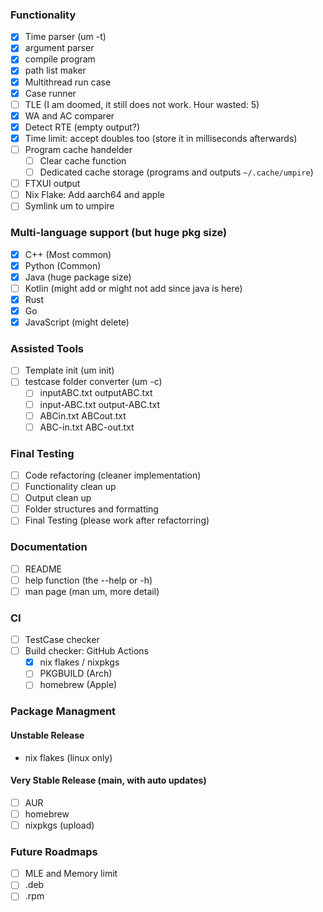 ### Functionality
- [x] Time parser (um -t)
- [x] argument parser
- [x] compile program
- [x] path list maker
- [x] Multithread run case
- [x] Case runner
- [ ] TLE (I am doomed, it still does not work. Hour wasted: 5)
- [x] WA and AC comparer
- [x] Detect RTE (empty output?)
- [x] Time limit: accept doubles too (store it in milliseconds afterwards)
- [ ] Program cache handelder
    - [ ] Clear cache function
    - [ ] Dedicated cache storage (programs and outputs ```~/.cache/umpire```)
- [ ] FTXUI output
- [ ] Nix Flake: Add aarch64 and apple
- [ ] Symlink um to umpire

### Multi-language support (but huge pkg size)
- [x] C++ (Most common)
- [x] Python (Common)
- [x] Java (huge package size)
- [ ] Kotlin (might add or might not add since java is here)
- [x] Rust
- [x] Go
- [x] JavaScript (might delete)

### Assisted Tools
- [ ] Template init (um init)
- [ ] testcase folder converter (um -c)
    - [ ] inputABC.txt outputABC.txt
    - [ ] input-ABC.txt output-ABC.txt
    - [ ] ABCin.txt ABCout.txt
    - [ ] ABC-in.txt ABC-out.txt 

### Final Testing
- [ ] Code refactoring (cleaner implementation)
- [ ] Functionality clean up
- [ ] Output clean up
- [ ] Folder structures and formatting
- [ ] Final Testing (please work after refactorring)

### Documentation
- [ ] README
- [ ] help function (the --help or -h)
- [ ] man page (man um, more detail)

### CI
- [ ] TestCase checker
- [ ] Build checker: GitHub Actions
  - [x] nix flakes / nixpkgs
  - [ ] PKGBUILD (Arch)
  - [ ] homebrew (Apple)

### Package Managment
#### Unstable Release
- nix flakes (linux only)

#### Very Stable Release (main, with auto updates)
- [ ] AUR 
- [ ] homebrew
- [ ] nixpkgs (upload)

### Future Roadmaps
- [ ] MLE and Memory limit
- [ ] .deb
- [ ] .rpm
